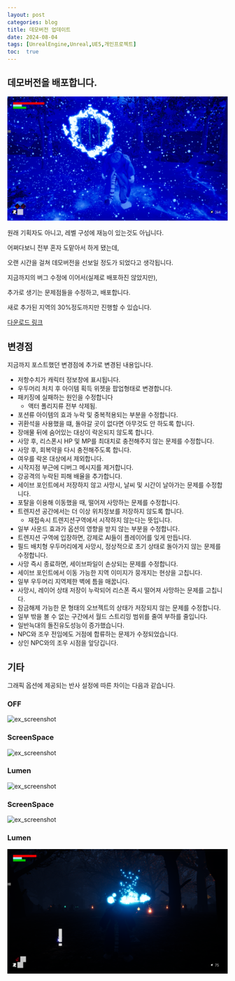```yaml
---
layout: post
categories: blog
title: 데모버전 업데이트
date: 2024-08-04
tags: [UnrealEngine,Unreal,UE5,개인프로젝트]
toc:  true
---
```


## 데모버전을 배포합니다.

![ex_screenshot](/assets/images/unreal/myProject/24.08.04/screenshot.png)   

원래 기획자도 아니고, 레벨 구성에 재능이 있는것도 아닙니다.

어쩌다보니 전부 혼자 도맡아서 하게 됐는데,

오랜 시간을 걸쳐 데모버전을 선보일 정도가 되었다고 생각됩니다.

지금까지의 버그 수정에 이어서(실제로 배포하진 않았지만),

추가로 생기는 문제점들을 수정하고, 배포합니다.

새로 추가된 지역의 30%정도까지만 진행할 수 있습니다.

[다운로드 링크](https://drive.google.com/file/d/1oSBZjVfT9WdoP0QY6IwpeRXMQ_aQNnEN/view?usp=sharing)


## 변경점
지금까지 포스트했던 변경점에 추가로 변경된 내용입니다.

- 저항수치가 캐릭터 정보창에 표시됩니다.
- 우두머리 처치 후 아이템 획득 위젯을 팝업형태로 변경합니다.
- 패키징에 실패하는 원인을 수정합니다
  - 액터 폴리지류 전부 삭제됨.
- 포션류 아이템의 효과 누락 및 중복적용되는 부분을 수정합니다.
- 귀환석을 사용했을 떄, 돌아갈 곳이 없다면 아무것도 안 하도록 합니다.
- 장애물 뒤에 숨어있는 대상이 락온되지 않도록 합니다.
- 사망 후, 리스폰시 HP 및 MP를 최대치로 충전해주지 않는 문제를 수정합니다.
- 사망 후, 회복약을 다시 충전해주도록 합니다.
- 여우를 락온 대상에서 제외합니다.
- 시작지점 부근에 디버그 메시지를 제거합니다.
- 강공격의 누락된 피해 배율을 추가합니다.
- 세이브 포인트에서 저장하지 않고 사망시, 날씨 및 시간이 날아가는 문제를 수정합니다.
- 포탈을 이용해 이동했을 때, 떨어져 사망하는 문제를 수정합니다.
- 트렌지션 공간에서는 더 이상 위치정보를 저장하지 않도록 합니다.
  - 재접속시 트렌지션구역에서 시작하지 않는다는 뜻입니다.
- 일부 사운드 효과가 옵션의 영향을 받지 않는 부분을 수정합니다.
- 트렌지션 구역에 입장하면, 강제로 AI들이 플레이어를 잊게 만듭니다.
- 필드 배치형 우두머리에게 사망시, 정상적으로 초기 상태로 돌아가지 않는 문제를 수정합니다.
- 사망 즉시 종료하면, 세이브파일이 손상되는 문제를 수정합니다.
- 세이브 포인트에서 이동 가능한 지역 이미지가 뭉개지는 현상을 고칩니다.
- 일부 우두머리 지역제한 벽에 틈을 매꿉니다.
- 사망시, 레이어 상태 저장이 누락되어 리스폰 즉시 떨어져 사망하는 문제를 고칩니다.
- 잠금해제 가능한 문 형태의 오브젝트의 상태가 저장되지 않는 문제를 수정합니다.
- 일부 밖을 볼 수 없는 구간에서 월드 스트리밍 범위를 줄여 부하를 줄입니다.
- 일반늑대의 돌진유도성능이 증가했습니다.
- NPC와 조우 전임에도 거점에 합류하는 문제가 수정되었습니다.
- 상인 NPC와의 조우 시점을 앞당깁니다.


## 기타
그래픽 옵션에 제공되는 반사 설정에 따른 차이는 다음과 같습니다.

### OFF
![ex_screenshot](/assets/images/unreal/myProject/24.08.04/off.png)   
### ScreenSpace
![ex_screenshot](/assets/images/unreal/myProject/24.08.04/ssr1.png)   
### Lumen
![ex_screenshot](/assets/images/unreal/myProject/24.08.04/lumen1.png)   






### ScreenSpace
![ex_screenshot](/assets/images/unreal/myProject/24.08.04/ssr2.png)   
### Lumen
![ex_screenshot](/assets/images/unreal/myProject/24.08.04/lumen2.png)   

